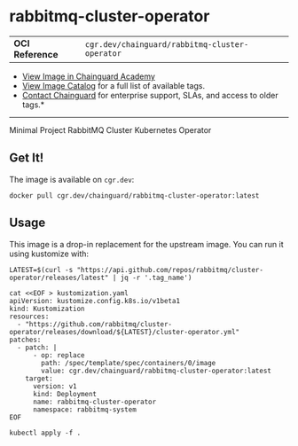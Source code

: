 <!--monopod:start-->
# rabbitmq-cluster-operator
| | |
| - | - |
| **OCI Reference** | `cgr.dev/chainguard/rabbitmq-cluster-operator` |


* [View Image in Chainguard Academy](https://edu.chainguard.dev/chainguard/chainguard-images/reference/rabbitmq-cluster-operator/overview/)
* [View Image Catalog](https://console.enforce.dev/images/catalog) for a full list of available tags.
* [Contact Chainguard](https://www.chainguard.dev/chainguard-images) for enterprise support, SLAs, and access to older tags.*

---
<!--monopod:end-->

Minimal Project RabbitMQ Cluster Kubernetes Operator

## Get It!

The image is available on `cgr.dev`:

```
docker pull cgr.dev/chainguard/rabbitmq-cluster-operator:latest
```

## Usage

This image is a drop-in replacement for the upstream image.
You can run it using kustomize with:

```shell
LATEST=$(curl -s "https://api.github.com/repos/rabbitmq/cluster-operator/releases/latest" | jq -r '.tag_name')

cat <<EOF > kustomization.yaml
apiVersion: kustomize.config.k8s.io/v1beta1
kind: Kustomization
resources:
  - "https://github.com/rabbitmq/cluster-operator/releases/download/${LATEST}/cluster-operator.yml"
patches:
  - patch: |
      - op: replace
        path: /spec/template/spec/containers/0/image
        value: cgr.dev/chainguard/rabbitmq-cluster-operator:latest
    target:
      version: v1
      kind: Deployment
      name: rabbitmq-cluster-operator
      namespace: rabbitmq-system
EOF

kubectl apply -f .
```
